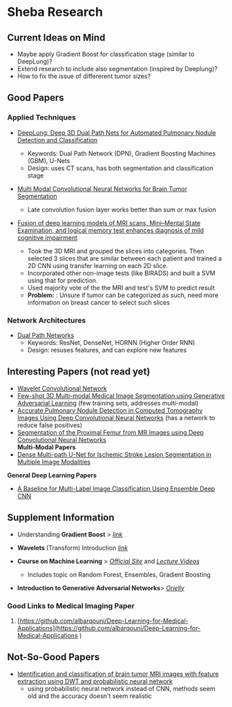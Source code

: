 # Sheba Research

## Current Ideas on Mind
 * Maybe apply Gradient Boost for classification stage (similar to DeepLung)?
 * Extend research to include also segmentation (inspired by Deeplung)?
 * How to fix the issue of differerent tumor sizes? 

## Good Papers
### Applied Techniques
* [DeepLung: Deep 3D Dual Path Nets for Automated Pulmonary Nodule Detection and Classification](https://drive.google.com/open?id=13Kc2vb4fSFRDJItY3VJELYAlEnUFwqRi)
  * Keywords: Dual Path Network (DPN), Gradient Boosting Machines (GBM), U-Nets
  * Design: uses CT scans, has both segmentation and classification stage
  
  
* [Multi Modal Convolutional Neural Networks for Brain Tumor Segmentation](https://drive.google.com/open?id=1t6cmvZ3wQs3qEuQ-NVLhz05l7WecLxiq)
  * Late convolution fusion layer works better than sum or max fusion
  
* [Fusion of deep learning models of MRI scans, Mini–Mental State Examination, and logical memory test enhances diagnosis of mild cognitive impairment](https://drive.google.com/open?id=13Nhzs9Q_c0ObVP78CLpS0aAsSztltekF)
  * Took the 3D MRI and grouped the slices into categories. Then selected 3 slices that are similar between each patient and trained a 2D CNN using transfer learning on each 2D slice.  
  * Incorporated other non-image tests (like BIRADS) and built a SVM using that for prediction.
  * Used majority vote of the the MRI and test's SVM to predict result
  * **Problem:** : Unsure if tumor can be categorized as such, need more information on breast cancer to select such slices 

### Network Architectures
* [Dual Path Networks](https://drive.google.com/open?id=1jp28JAsvcatX4g7BSXkHxY1-Yrihszcr)
  * Keywords: ResNet, DenseNet, HORNN (Higher Order RNN)
  * Design: resuses features, and can explore new features


## Interesting Papers (not read yet)
* [Wavelet Convolutional Network](https://arxiv.org/pdf/1805.08620.pdf)
* [Few-shot 3D Multi-modal Medical Image Segmentation using Generative Adversarial Learning](https://arxiv.org/pdf/1810.12241.pdf) (few training sets, addresses multi-modal)
* [Accurate Pulmonary Nodule Detection in Computed Tomography Images Using Deep Convolutional Neural Networks](https://drive.google.com/open?id=1bTGA9gkvhQwZxSwFSaf9aS-IYrgt27ZQ) (has a network to reduce false positives)
* [Segmentation of the Proximal Femur from MR Images using Deep Convolutional Neural Networks](https://drive.google.com/file/d/15nxOf2YbY07wNSF6bXI0oU_Ss6-NNFtH/view?usp=sharing)  
 **Multi-Modal Papers**
* [Dense Multi-path U-Net for Ischemic Stroke Lesion Segmentation in Multiple Image Modalities](https://arxiv.org/pdf/1810.07003.pdf)

 **General Deep Learning Papers**
* [A Baseline for Multi-Label Image Classification Using Ensemble Deep CNN](https://arxiv.org/pdf/1811.08412.pdf)


## Supplement Information

* Understanding **Gradient Boost** > [*link*](http://www.cse.chalmers.se/~richajo/dit865/files/gb_explainer.pdf) 
* **Wavelets** (Transform) Introduction [*link*](http://dsp.vscht.cz/hostalke/upload/WaveletTransform_Lecture.pdf)

* **Course on Machine Learning** > [*Official Site*](https://mlcourse.ai) and [*Lecture Videos*](https://www.youtube.com/watch?v=QKTuw4PNOsU&list=PLVlY_7IJCMJeRfZ68eVfEcu-UcN9BbwiX)  
   - Includes topic on Random Forest, Ensembles, Gradient Boosting   
* **Introduction to Generative Adversarial Networks**> [*Orielly*](https://www.oreilly.com/learning/generative-adversarial-networks-for-beginners?fbclid=IwAR3WT8qgsc4caZNx5sFccURW5YZ9DEL0BHfUEtIQ2KpQw5lmFCW8yuJ8VJ0)  

### Good Links to Medical Imaging Paper
1. [https://github.com/albarqouni/Deep-Learning-for-Medical-Applications](https://github.com/albarqouni/Deep-Learning-for-Medical-Applications
)

## Not-So-Good Papers
* [Identification and classification of brain tumor MRI images with feature extraction using DWT and probabilistic neural network](https://drive.google.com/open?id=1McJaVlM7YtMVwom4M2ODEPcf9h-46O7A)
  * using probabilistic neural network instead of CNN, methods seem old and the accuracy doesn't seem realistic
  
